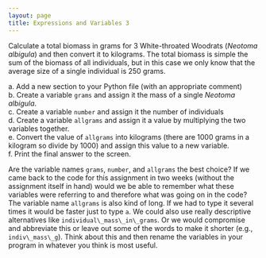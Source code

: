 ```yaml
---
layout: page
title: Expressions and Variables 3
---
```


Calculate a total biomass in grams for 3 White-throated Woodrats
(*Neotoma albigula*) and then convert it to kilograms. The total biomass
is simple the sum of the biomass of all individuals, but in this case we
only know that the average size of a single individual is 250 grams.

​a. Add a new section to your Python file (with an appropriate comment)\
b. Create a variable `grams` and assign it the mass of a single
*Neotoma albigula*.\
c. Create a variable `number` and assign it the number of individuals\
d. Create a variable `allgrams` and assign it a value by multiplying
the two variables together.\
e. Convert the value of `allgrams` into kilograms (there are 1000
grams in a kilogram so divide by 1000) and assign this value to a new
variable.\
f. Print the final answer to the screen.

Are the variable names `grams`, `number`, and `allgrams` the best
choice? If we came back to the code for this assignment in two weeks
(without the assignment itself in hand) would we be able to remember
what these variables were referring to and therefore what was going on
in the code? The variable name `allgrams` is also kind of long. If we
had to type it several times it would be faster just to type `a`. We
could also use really descriptive alternatives like
`individual\_mass\_in\_grams`. Or we would compromise and abbreviate
this or leave out some of the words to make it shorter (e.g.,
`indiv\_mass\_g`). Think about this and then rename the variables in
your program in whatever you think is most useful.
